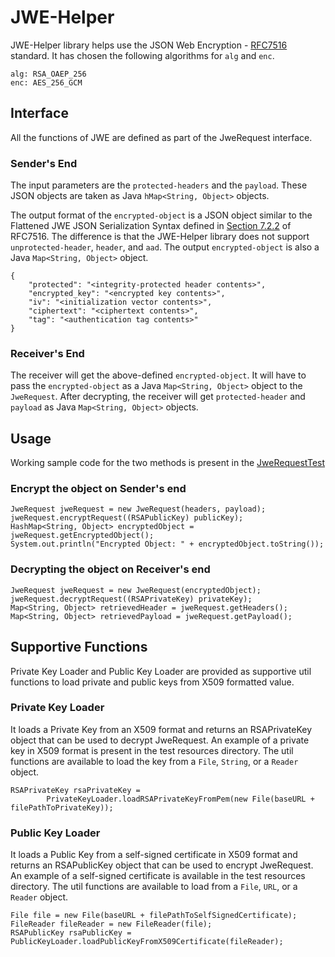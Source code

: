 # JWE-Helper

JWE-Helper library helps use the JSON Web Encryption - [RFC7516](https://datatracker.ietf.org/doc/html/rfc7516) standard. It has chosen the following algorithms for `alg` and `enc`.
```
alg: RSA_OAEP_256
enc: AES_256_GCM
```

## Interface
All the functions of JWE are defined as part of the JweRequest interface.

### Sender's End
The input parameters are the `protected-headers` and the `payload`. These JSON objects are taken as Java `hMap<String, Object>` objects.

The output format of the `encrypted-object` is a JSON object similar to the Flattened JWE JSON Serialization Syntax defined in [Section 7.2.2](https://datatracker.ietf.org/doc/html/rfc7516#section-7.2.2) of RFC7516. The difference is that the JWE-Helper library does not support `unprotected-header`, `header`, and `aad`. The output `encrypted-object` is also a Java `Map<String, Object>` object.
```
{
    "protected": "<integrity-protected header contents>",
    "encrypted_key": "<encrypted key contents>",
    "iv": "<initialization vector contents>",
    "ciphertext": "<ciphertext contents>",
    "tag": "<authentication tag contents>"
}
```

### Receiver's End
The receiver will get the above-defined `encrypted-object`. It will have to pass the `encrypted-object` as a Java `Map<String, Object>` object to the `JweRequest`. After decrypting, the receiver will get `protected-header` and `payload` as Java `Map<String, Object>` objects.

## Usage
Working sample code for the two methods is present in the [JweRequestTest](./src/test/java/org/swasth/jose/jwe/JweRequestTest.java)

### Encrypt the object on Sender's end
```
JweRequest jweRequest = new JweRequest(headers, payload);
jweRequest.encryptRequest((RSAPublicKey) publicKey);
HashMap<String, Object> encryptedObject = jweRequest.getEncryptedObject();
System.out.println("Encrypted Object: " + encryptedObject.toString());
```

### Decrypting the object on Receiver's end
```
JweRequest jweRequest = new JweRequest(encryptedObject);
jweRequest.decryptRequest((RSAPrivateKey) privateKey);
Map<String, Object> retrievedHeader = jweRequest.getHeaders();
Map<String, Object> retrievedPayload = jweRequest.getPayload();
```

## Supportive Functions
Private Key Loader and Public Key Loader are provided as supportive util functions to load private and public keys from X509 formatted value.

### Private Key Loader
It loads a Private Key from an X509 format and returns an RSAPrivateKey object that can be used to decrypt JweRequest. An example of a private key in X509 format is present in the test resources directory. The util functions are available to load the key from a `File`, `String`, or a `Reader` object.
```
RSAPrivateKey rsaPrivateKey =
        PrivateKeyLoader.loadRSAPrivateKeyFromPem(new File(baseURL + filePathToPrivateKey));
```

### Public Key Loader
It loads a Public Key from a self-signed certificate in X509 format and returns an RSAPublicKey object that can be used to encrypt JweRequest. An example of a self-signed certificate is available in the test resources directory. The util functions are available to load from a `File`, `URL`, or a `Reader` object.
```
File file = new File(baseURL + filePathToSelfSignedCertificate);
FileReader fileReader = new FileReader(file);
RSAPublicKey rsaPublicKey = PublicKeyLoader.loadPublicKeyFromX509Certificate(fileReader);
```